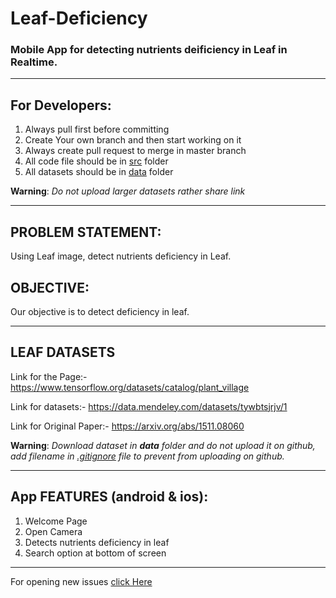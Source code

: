 # Leaf-Deficiency

### Mobile App for detecting nutrients deificiency in Leaf in Realtime.
****

## For Developers:

1. Always pull first before committing
2. Create Your own branch and then start working on it
3. Always create pull request to merge in master branch
4. All code file should be in [src](https://github.com/asifanwar007/leaf-deficiency/tree/master/src) folder
5. All datasets should be in [data](https://github.com/asifanwar007/leaf-deficiency/tree/master/data) folder

**Warning**: *Do not upload larger datasets rather share link* 
****



## PROBLEM STATEMENT:

Using Leaf image, detect nutrients deficiency in Leaf.

## OBJECTIVE:

Our objective is to detect deficiency in leaf.
****

## LEAF DATASETS

Link for the Page:- <https://www.tensorflow.org/datasets/catalog/plant_village>

Link for datasets:- <https://data.mendeley.com/datasets/tywbtsjrjv/1>

Link for Original Paper:- <https://arxiv.org/abs/1511.08060>

**Warning**: *Download dataset in **data** folder and do not upload it on github, add filename in [.gitignore](https://github.com/asifanwar007/leaf-deficiency/blob/master/.gitignore) file to prevent from uploading on github.*
****

## App FEATURES (android & ios):
1. Welcome Page
2. Open Camera
3. Detects nutrients deficiency in leaf
4. Search option at bottom of screen 
****

For opening new issues [click Here](https://github.com/asifanwar007/leaf-deficiency/issues)


